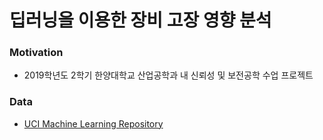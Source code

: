 # 딥러닝을 이용한 장비 고장 영향 분석

### Motivation
* 2019학년도 2학기 한양대학교 산업공학과 내 신뢰성 및 보전공학 수업 프로젝트

### Data
* [UCI Machine Learning Repository](https://archive.ics.uci.edu/ml/datasets/Condition+monitoring+of+hydraulic+systems#)
